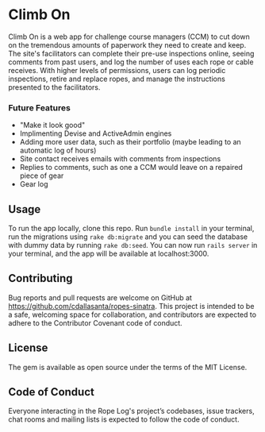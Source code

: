 # Climb On

Climb On is a web app for challenge course managers (CCM) to cut down on the tremendous amounts of paperwork they need to create and keep. The site's facilitators can complete their pre-use inspections online, seeing comments from past users, and log the number of uses each rope or cable receives. With higher levels of permissions, users can log periodic inspections, retire and replace ropes, and manage the instructions presented to the facilitators.

### Future Features
- "Make it look good"
- Implimenting Devise and ActiveAdmin engines
- Adding more user data, such as their portfolio (maybe leading to an automatic log of hours)
- Site contact receives emails with comments from inspections
- Replies to comments, such as one a CCM would leave on a repaired piece of gear
- Gear log


## Usage
To run the app locally, clone this repo. Run `bundle install` in your terminal, run the migrations using `rake db:migrate` and you can seed the database with dummy data by running `rake db:seed`. You can now run `rails server` in your terminal, and the app will be available at localhost:3000.

## Contributing
Bug reports and pull requests are welcome on GitHub at https://github.com/cdallasanta/ropes-sinatra. This project is intended to be a safe, welcoming space for collaboration, and contributors are expected to adhere to the Contributor Covenant code of conduct.

## License
The gem is available as open source under the terms of the MIT License.

## Code of Conduct
Everyone interacting in the Rope Log's project’s codebases, issue trackers, chat rooms and mailing lists is expected to follow the code of conduct.
